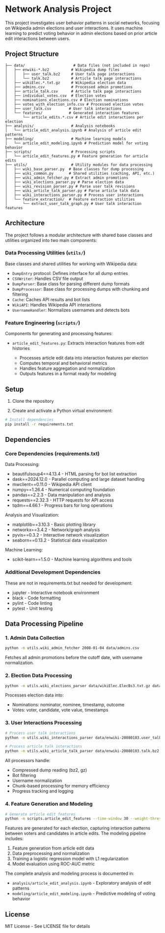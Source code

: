 # Network Analysis Project

This project investigates user behavior patterns in social networks, focusing on Wikipedia admin elections and user interactions. It uses machine learning to predict voting behavior in admin elections based on prior article edit interactions between users.

## Project Structure

```text
├── data/                      # Data files (not included in repo)
│   ├── enwiki-*.bz2          # Wikipedia dump files
│   │   ├── user_talk.bz2     # User talk page interactions
│   │   └── talk.bz2          # Article talk page interactions
│   ├── wikiElec.*.txt.gz     # Wikipedia election data
│   ├── admins.csv            # Processed admin promotions
│   ├── article_talk.csv      # Article talk page interactions
│   ├── individual_votes.csv  # Election votes
│   ├── nominations_elections.csv # Election nominations
│   ├── votes_with_election_info.csv # Processed election votes
│   ├── user_talk.csv        # User talk interactions
│   └── features/            # Generated interaction features
│       └── article_edits.*.csv # Article edit interactions per election
├── analysis/                 # Analysis notebooks
│   └── article_edit_analysis.ipynb # Analysis of article edit patterns
├── modeling/                 # Machine learning models
│   └── article_edit_modeling.ipynb # Prediction model for voting behavior
├── scripts/                  # Processing scripts
│   └── article_edit_features.py # Feature generation for article edits
├── utils/                    # Utility modules for data processing
│   ├── wiki_base_parser.py  # Base classes for dump processing
│   ├── wiki_common.py       # Shared utilities (caching, API, etc.)
│   ├── wiki_admin_fetcher.py # Extract admin promotions
│   ├── wiki_elections_parser.py # Parse election data
│   ├── wiki_revision_parser.py # Parse user talk revisions
│   ├── wiki_article_talk_parser.py # Parse article talk data
│   ├── wiki_interactions_parser.py # Process user interactions
│   └── feature_extraction/  # Feature extraction utilities
│       └── extract_user_talk_graph.py # User talk interaction features
```

## Architecture

The project follows a modular architecture with shared base classes and utilities organized into two main components:

### Data Processing Utilities (`utils/`)

Base classes and shared utilities for working with Wikipedia data:

- `DumpEntry` protocol: Defines interface for all dump entries
- `CSVWriter`: Handles CSV file output
- `DumpParser`: Base class for parsing different dump formats
- `DumpProcessor`: Base class for processing dumps with chunking and filtering
- `Cache`: Caches API results and bot lists
- `WikiAPI`: Handles Wikipedia API interactions
- `UsernameHandler`: Normalizes usernames and detects bots

### Feature Engineering (`scripts/`)

Components for generating and processing features:

- `article_edit_features.py`: Extracts interaction features from edit histories

  - Processes article edit data into interaction features per election
  - Computes temporal and behavioral metrics
  - Handles feature aggregation and normalization
  - Outputs features in a format ready for modeling

## Setup

1. Clone the repository

1. Create and activate a Python virtual environment:

```bash
# Install dependencies
pip install -r requirements.txt
```

## Dependencies

### Core Dependencies (requirements.txt)

Data Processing:

- beautifulsoup4==4.13.4 - HTML parsing for bot list extraction
- dask==2024.12.0 - Parallel computing and large dataset handling
- mwclient==0.11.0 - Wikipedia API client
- numpy==1.26.4 - Numerical computing foundation
- pandas==2.2.3 - Data manipulation and analysis
- requests==2.32.3 - HTTP requests for API access
- tqdm==4.66.1 - Progress bars for long operations

Analysis and Visualization:

- matplotlib==3.10.3 - Basic plotting library
- networkx==3.4.2 - Network/graph analysis
- pyvis==0.3.2 - Interactive network visualization
- seaborn==0.13.2 - Statistical data visualization

Machine Learning:

- scikit-learn==1.5.0 - Machine learning algorithms and tools

### Additional Development Dependencies

These are not in requirements.txt but needed for development:

- jupyter - Interactive notebook environment
- black - Code formatting
- pylint - Code linting
- pytest - Unit testing

## Data Processing Pipeline

### 1. Admin Data Collection

```bash
python -m utils.wiki_admin_fetcher 2008-01-04 data/admins.csv
```

Fetches all admin promotions before the cutoff date, with username normalization.

### 2. Election Data Processing

```bash
python -m utils.wiki_elections_parser data/wikiElec.ElecBs3.txt.gz data/nominations_elections.csv data/votes_with_election_info.csv
```

Processes election data into:

- Nominations: nominator, nominee, timestamp, outcome
- Votes: voter, candidate, vote value, timestamps

### 3. User Interactions Processing

```bash
# Process user talk interactions
python -m utils.wiki_interactions_parser data/enwiki-20080103.user_talk.bz2 data/user_talk.csv

# Process article talk interactions
python -m utils.wiki_article_talk_parser data/enwiki-20080103.talk.bz2 data/article_talk.csv
```

All processors handle:

- Compressed dump reading (bz2, gz)
- Bot filtering
- Username normalization
- Chunk-based processing for memory efficiency
- Progress tracking and logging

### 4. Feature Generation and Modeling

```bash
# Generate article edit features
python -m scripts.article_edit_features --time-window 30 --weight-threshold 1.0 --start-date 2005-08-31 --article-edits data/article_edits.csv --output-dir data/features
```

Features are generated for each election, capturing interaction patterns between voters and candidates in article edits. The modeling pipeline includes:

1. Feature generation from article edit data
2. Data preprocessing and normalization
3. Training a logistic regression model with L1 regularization
4. Model evaluation using ROC-AUC metric

The complete analysis and modeling process is documented in:

- `analysis/article_edit_analysis.ipynb` - Exploratory analysis of edit patterns
- `modeling/article_edit_modeling.ipynb` - Predictive modeling of voting behavior

## License

MIT License - See LICENSE file for details
